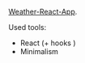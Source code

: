  [Weather-React-App](https://oksanacoder.github.io/weather-react-app/).

Used tools:
- React (+ hooks )
- Minimalism

